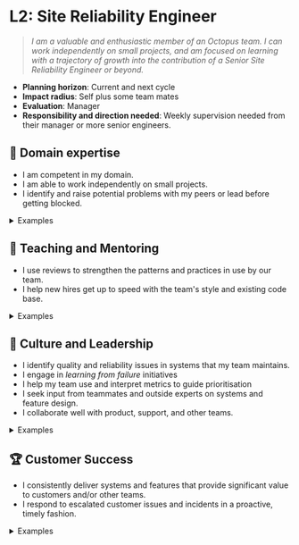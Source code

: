 # L2: Site Reliability Engineer

> _I am a valuable and enthusiastic member of an Octopus team. I can work independently on small projects, and am focused on learning with a trajectory of growth into the contribution of a Senior Site Reliability Engineer or beyond._

- **Planning horizon**: Current and next cycle
- **Impact radius**: Self plus some team mates
- **Evaluation**: Manager
- **Responsibility and direction needed**: Weekly supervision needed from their manager or more senior engineers.

## 🦉 Domain expertise

- I am competent in my domain.
- I am able to work independently on small projects.
- I identify and raise potential problems with my peers or lead before getting blocked.

<details>
<summary>Examples</summary>

- I completed maintenance work in a complex area of our systems, relying on my own knowledge and 
occasionally reaching out for help from my more senior teammates when I knew I would need it.

</details>

## 🌱 Teaching and Mentoring

- I use reviews to strengthen the patterns and practices in use by our team.
- I help new hires get up to speed with the team's style and existing code base.

<details>
<summary>Examples</summary>

- I acted as a buddy for a new person who joined my team, and helped them become productive with our tools.
- I gave feedback in a review that resulted in a teammate updating the work to reflect better practices.

</details>

## 🧭 Culture and Leadership

- I identify quality and reliability issues in systems that my team maintains.
- I engage in *learning from failure* initiatives
- I help my team use and interpret metrics to guide prioritisation
- I seek input from teammates and outside experts on systems and feature design.
- I collaborate well with product, support, and other teams.

<details>
<summary>Examples</summary>

- I noticed an inappropriate configuration that could result in a caching issue, and I modified it to prevent the issue.
- I noticed an SLO trending badly and intervened in the system to resolve the underlying issue before customers were badly affected
- I was assigned a task in a greenfields project that required me to design a small system, so I reached out to my team lead to collaborate with me.
- After an incident, I contributed to the incident review process with candid analysis and feedback.
- A manager and my team lead asked me to do two things as the top priority, so I got them together in a conversation so we could work it out as a team.

</details>

## 🏆 Customer Success

- I consistently deliver systems and features that provide significant value to customers and/or other teams.
- I respond to escalated customer issues and incidents in a proactive, timely fashion.

<details>
<summary>Examples</summary>

- The team assigned me work last cycle based on customer needs and I completed this work diligently.
- A customer issue was escalated to my team and I was capable of addressing it, so I took it on immediately.

</details>
